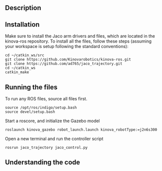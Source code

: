 ## Description

## Installation
Make sure to install the Jaco arm drivers and files, which are located in the kinova-ros repository. To install all the files, follow these steps (assuming your workspace is setup following the standard conventions):
```
cd ~/catkin_ws/src
git clone https://github.com/Kinovarobotics/kinova-ros.git
git clone https://github.com/ad765/jaco_trajectory.git
cd ~/catkin_ws
catkin_make
```

## Running the files
To run any ROS files, source all files first.
```
source /opt/ros/indigo/setup.bash
source devel/setup.bash
```
Start a roscore, and initialize the Gazebo model
```
roslaunch kinova_gazebo robot_launch.launch kinova_robotType:=j2n6s300
```
Open a new terminal and run the controller script
```
rosrun jaco_trajectory jaco_control.py
```

## Understanding the code
